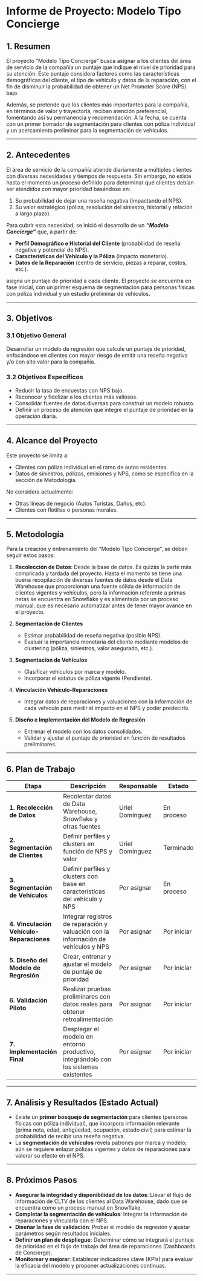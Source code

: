 # Informe de Proyecto: Modelo Tipo Concierge

## 1. Resumen
El proyecto “Modelo Tipo Concierge” busca asignar a los clientes del área de servicio de la compañía un puntaje que indique el nivel de prioridad para su atención. Este puntaje considera factores como las características demográficas del cliente, el tipo de vehículo y datos de la reparación, con el fin de disminuir la probabilidad de obtener un Net Promoter Score (NPS) bajo.  

Además, se pretende que los clientes más importantes para la compañía, en términos de valor y trayectoria, reciban atención preferencial, fomentando así su permanencia y recomendación. A la fecha, se cuenta con un primer borrador de segmentación para clientes con póliza individual y un acercamiento preliminar para la segmentación de vehículos.

---

## 2. Antecedentes
El área de servicio de la compañía atiende diariamente a múltiples clientes con diversas necesidades y tiempos de respuesta. Sin embargo, no existe hasta el momento un proceso definido para determinar qué clientes debían ser atendidos con mayor prioridad basándose en:
1. Su probabilidad de dejar una reseña negativa (impactando el NPS).
2. Su valor estratégico (póliza, resolución del siniestro, historial y relación a largo plazo).

Para cubrir esta necesidad, se inició el desarrollo de un ***“Modelo Concierge”*** que, a partir de:

- **Perfil Demográfico e Historial del Cliente** (probabilidad de reseña negativa y potencial de NPS).
- **Características del Vehículo y la Póliza** (impacto monetario).
- **Datos de la Reparación** (centro de servicio, piezas a reparar, costos, etc.).

asigna un puntaje de prioridad a cada cliente. El proyecto se encuentra en fase inicial, con un primer esquema de segmentación para personas físicas con póliza individual y un estudio preliminar de vehículos.

---

## 3. Objetivos

### 3.1 Objetivo General
Desarrollar un modelo de regresión que calcule un puntaje de prioridad, enfocándose en clientes con mayor riesgo de emitir una reseña negativa y/o con alto valor para la compañía.

### 3.2 Objetivos Específicos
- Reducir la tasa de encuestas con NPS bajo.  
- Reconocer y fidelizar a los clientes más valiosos.  
- Consolidar fuentes de datos diversas para construir un modelo robusto.  
- Definir un proceso de atención que integre el puntaje de prioridad en la operación diaria.

---

## 4. Alcance del Proyecto
Este proyecto se limita a:
- Clientes con póliza individual en el ramo de autos residentes.
- Datos de siniestros, pólizas, emisiones y NPS, como se especifica en la sección de Metodología.

No considera actualmente:
- Otras líneas de negocio (Autos Turistas, Daños, etc).
- Clientes con flotillas o personas morales.

---

## 5. Metodología
Para la creación y entrenamiento del “Modelo Tipo Concierge”, se deben seguir estos pasos:

1. **Recolección de Datos**: Desde la base de datos. Es quizás la parte más complicada y tardada del proyecto. Hasta el momento se tiene una buena recopilación de diversas fuentes de datos desde el Data Warehouse que proporcionan una fuente sólida de información de clientes vigentes y vehículos, pero la información referente a primas netas se encuentra en Snowflake y es alimentada por un proceso manual, que es necesario automatizar antes de tener mayor avance en el proyecto.

2. **Segmentación de Clientes**  
   - Estimar probabilidad de reseña negativa (posible NPS).  
   - Evaluar la importancia monetaria del cliente mediante modelos de clustering (póliza, siniestros, valor asegurado, etc.).  

3. **Segmentación de Vehículos**  
   - Clasificar vehículos por marca y modelo.  
   - Incorporar el estatus de póliza vigente (Pendiente).

4. **Vinculación Vehículo-Reparaciones**  
   - Integrar datos de reparaciones y valuaciones con la información de cada vehículo para medir el impacto en el NPS y poder predecirlo.  

5. **Diseño e Implementación del Modelo de Regresión**  
   - Entrenar el modelo con los datos consolidados.  
   - Validar y ajustar el puntaje de prioridad en función de resultados preliminares.

---

## 6. Plan de Trabajo

| Etapa                                    | Descripción                                                                         | Responsable     | Estado      |
| ---------------------------------------- | ----------------------------------------------------------------------------------- | --------------- | ----------- |
| **1. Recolección de Datos**              | Recolectar datos de Data Warehouse, Snowflake y otras fuentes                       | Uriel Domínguez | En proceso  |
| **2. Segmentación de Clientes**          | Definir perfiles y clusters en función de NPS y valor                               | Uriel Domínguez | Terminado   |
| **3. Segmentación de Vehículos**         | Definir perfiles y clusters con base en características del vehículo y NPS          | Por asignar     | En proceso  |
| **4. Vinculación Vehículo-Reparaciones** | Integrar registros de reparación y valuación con la información de vehículos y NPS  | Por asignar     | Por iniciar |
| **5. Diseño del Modelo de Regresión**    | Crear, entrenar y ajustar el modelo de puntaje de prioridad                         | Por asignar     | Por iniciar |
| **6. Validación Piloto**                 | Realizar pruebas preliminares con datos reales para obtener retroalimentación       | Por asignar     | Por iniciar |
| **7. Implementación Final**              | Desplegar el modelo en entorno productivo, integrándolo con los sistemas existentes | Por asignar     | Por iniciar |

---

## 7. Análisis y Resultados (Estado Actual)
- Existe un **primer bosquejo de segmentación** para clientes (personas físicas con póliza individual), que incorpora información relevante (prima neta, edad, antigüedad, ocupación, estado civil) para estimar la probabilidad de recibir una reseña negativa.  
- La **segmentación de vehículos** revela patrones por marca y modelo; aún se requiere enlazar pólizas vigentes y datos de reparaciones para valorar su efecto en el NPS.

---

## 8. Próximos Pasos
- **Asegurar la integridad y disponibilidad de los datos**: Llevar el flujo de información de CLTV de los clientes al Data Warehouse, dado que se encuentra como un proceso manual en Snowflake.
- **Completar la segmentación de vehículos**: Integrar la información de reparaciones y vincularla con el NPS.  
- **Diseñar la fase de validación**: Probar el modelo de regresión y ajustar parámetros según resultados iniciales.  
- **Definir un plan de despliegue**: Determinar cómo se integrará el puntaje de prioridad en el flujo de trabajo del área de reparaciones (Dashboards de Concierge).  
- **Monitorear y mejorar**: Establecer indicadores clave (KPIs) para evaluar la eficacia del modelo y proponer actualizaciones continuas.

---
